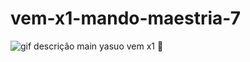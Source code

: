 # vem-x1-mando-maestria-7
![gif descriçâo](https://i.pinimg.com/originals/a3/b0/2b/a3b02b81ddf879f0ac71cf1f84dcc601.gif)
main yasuo vem x1 :dash:

